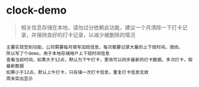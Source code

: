 # clock-demo
> 相关信息存储在本地，请勿过分依赖此功能，建议一个月清除一下打卡记录，并保持良好的打卡记录，以减少被删除的情况
```
主要实现签到功能，公司需要每月填写加班信息，每次都要记录大量的上下班时间，很烦。
所以写了个demo，用于本地存储用户上下班时间信息
查看当前时间，如果大于12点，默认为下午打卡，更改可以同步最新的打卡数据，多次打卡，取最新数据
如果小于12点，默认上午打卡，只存储一次打卡信息，重复打卡信息无效
周末突出显示
```
